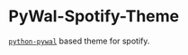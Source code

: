 # PyWal-Spotify-Theme
[`python-pywal`](https://www.archlinux.org/packages/community/any/python-pywal/) based theme for spotify.
